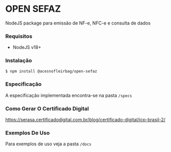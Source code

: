 # OPEN SEFAZ

NodeJS package para emissão de NF-e, NFC-e e consulta de dados

### Requisitos

- NodeJS v18+

### Instalação

```bash
$ npm install @acesnofleirbag/open-sefaz
```

### Especificação

A especificação implementada encontra-se na pasta `/specs`

### Como Gerar O Certificado Digital

https://serasa.certificadodigital.com.br/blog/certificado-digital/icp-brasil-2/

### Exemplos De Uso

Para exemplos de uso veja a pasta `/docs`
